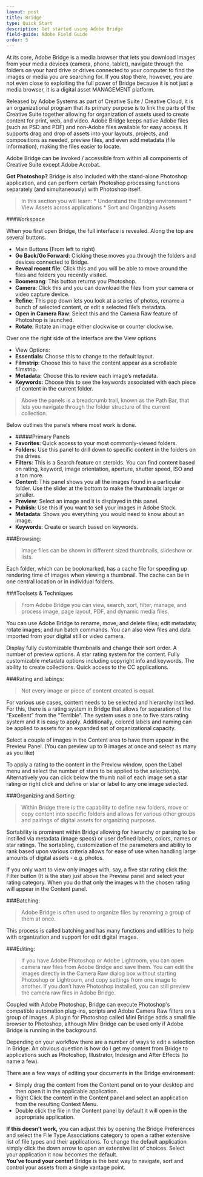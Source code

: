 ```yaml
---
layout: post
title: Bridge
type: Quick Start
description: Get started using Adobe Bridge
field-guide: Adobe Field Guide
order: 5
---
```


At its core, Adobe Bridge is a media browser that lets you download images from your media devices (camera, phone, tablet), navigate through the folders on your hard drive or drives connected to your computer to find the images or media you are searching for. If you stop there, however, you are not even close to exploiting the full power of Bridge because it is not just a media browser, it is a digital asset MANAGEMENT platform.

Released by Adobe Systems as part of Creative Suite / Creative Cloud, it is an organizational program that its primary purpose is to link the parts of the Creative Suite together allowing for organization of assets used to create content for print, web, and video. Adobe Bridge keeps native Adobe files (such as PSD and PDF) and non‑Adobe files available for easy access. It supports drag and drop of assets into your layouts, projects, and compositions as needed, preview files, and even add metadata (file information), making the files easier to locate.

Adobe Bridge can be invoked / accessible from within all components of Creative Suite except Adobe Acrobat.

<div class="alert alert-warning"><strong>Got Photoshop?</strong> Bridge is also included with the stand-alone Photoshop application, and can perform certain Photoshop processing functions separately (and simultaneously) with Photoshop itself.</div>

> In this section you will learn:
    * Understand the Bridge environment
    * View Assets across applications
    * Sort and Organizing Assets 


###Workspace

<div class="alert alert-info"><span class="glyphicon glyphicon-hand-down" aria-hidden="true"></span> When you first open Bridge, the full interface is revealed. Along the top are several buttons.
</div>

* Main Buttons (From left to right)
 * **Go Back/Go Forward**: Clicking these moves you through the folders and devices connected to Bridge.
 * **Reveal recent file**: Click this and you will be able to move around the files and folders you recently visited.
 * **Boomerang**: This button returns you Photoshop.
 * **Camera**: Click this and you can download the files from your camera or video capture device.
 * **Refine**: This pop down lets you look at a series of photos, rename a bunch of selected content, or edit a selected file’s metadata.
 * **Open in Camera Raw**: Select this and the Camera Raw feature of Photoshop is launched.
 * **Rotate**: Rotate an image either clockwise or counter clockwise.
 
<div class="alert alert-info"><span class="glyphicon glyphicon-hand-right" aria-hidden="true"></span> Over one the right side of the interface are the View options
</div>

* View Options:
 * **Essentials:** Choose this to change to the default layout.
 * **Filmstrip**: Choose this to have the content appear as a scrollable  filmstrip.
 * **Metadata:** Choose this to review each image’s metadata.
 * **Keywords:** Choose this to see the keywords associated with each piece of content in the current folder.
 
>Above the panels is a breadcrumb trail, known as the Path Bar, that lets you navigate through the folder structure of the current collection.
 
 <div class="alert alert-info"><span class="glyphicon glyphicon-hand-down" aria-hidden="true"></span> Below outlines the panels where most work is done.
</div>
 
* #####Primary Panels
 * **Favorites**: Quick access to your most commonly-viewed folders.
 * **Folders**: Use this panel to drill down to specific content in the folders on the drives.
 * **Filters**: This is a Search feature on steroids. You can find content  based on rating, keyword, image orientation, aperture, shutter speed, ISO and a ton more.
 * **Content**: This panel shows you all the images found in a particular folder. Use the slider at the bottom to make the thumbnails larger or smaller.
 * **Preview**: Select an image and it is displayed in this panel.
 * **Publish**: Use this if you want to sell your images in Adobe Stock.
 * **Metadata**: Shows you everything you would need to know about an image.
 * **Keywords**: Create or search based on keywords.


###Browsing:

>Image files can be shown in different sized thumbnails, slideshow or lists. 

Each folder, which can be bookmarked, has a cache file for speeding up rendering time of images when viewing a thumbnail. The cache can be in one central location or in individual folders.


###Toolsets & Techniques

>From Adobe Bridge you can view, search, sort, filter, manage, and process image, page layout, PDF, and dynamic media files. 

You can use Adobe Bridge to rename, move, and delete files; edit metadata; rotate images; and run batch commands. You can also view files and data imported from your digital still or video camera. 

Display fully customizable thumbnails and change their sort order.
A number of preview options.
A star rating system for the content.
Fully customizable metadata options including copyright info and keywords.
The ability to create collections.
Quick access to the CC applications.


###Rating and labings:

>Not every image or piece of content created is equal. 

For various use cases, content needs to be selected and hierarchy instilled. For this, there is a rating system in Bridge that allows for separation of the “Excellent” from the “Terrible”. The system uses a one to five stars rating system and it is easy to apply. Additionally, colored labels and naming can be applied to assets for an expanded set of organizational capacity.

Select a couple of images in the Content area to have them appear in the Preview Panel. (You can preview up to 9 images at once and select as many as you like)

To apply a rating to the content in the Preview window, open the Label menu and select the number of stars to be applied to the selection(s). Alternatively you can click below the thumb nail of each image set a star rating or right click and define or star or label to any one image selected. 


###Organizing and Sorting:

>Within Bridge there is the capability to define new folders, move or copy content into specific folders and allows for various other groups and pairings of digital assets for organizing purposes. 

Sortability is prominent within Bridge allowing for hierarchy or parsing to be instilled via metadata (image specs) or user defined labels, colors, names or star ratings. The sortabling, customization of the parameters and ability to rank based upon various criteria allows for ease of use when handling large amounts of digital assets - e.g. photos. 

If you only want to view only images with, say, a five star rating click the Filter button (It is the star)  just above the Preview panel and select your rating category. When you do that only the images with the chosen rating will appear in the Content panel.


###Batching:

>Adobe Bridge is often used to organize files by renaming a group of them at once. 

This process is called batching and has many functions and utilities to help with organization and support for edit digital images. 


###Editing:

>If you have Adobe Photoshop or Adobe Lightroom, you can open camera raw files from Adobe Bridge and save them. You can edit the images directly in the Camera Raw dialog box without starting Photoshop or Lightroom, and copy settings from one image to another. If you don’t have Photoshop installed, you can still preview the camera raw files in Adobe Bridge.

Coupled with Adobe Photoshop, Bridge can execute Photoshop's compatible automation plug-ins, scripts and Adobe Camera Raw filters on a group of images. A plugin for Photoshop called Mini Bridge adds a small file browser to Photoshop, although Mini Bridge can be used only if Adobe Bridge is running in the background.

Depending on your workflow there are a number of ways to edit a selection in Bridge. An obvious question is how do I get my content from Bridge to applications such as Photoshop, Illustrator, Indesign and After Effects (to name a few). 


<div class="alert alert-info"><span class="glyphicon glyphicon-hand-down" aria-hidden="true"></span> There are a few ways of editing your documents in the Bridge environment:
</div>

* Simply drag the content from the Content panel on to your desktop and then open it in the applicable application.
* Right Click the content in the Content panel and select an application from the resulting Context Menu.
* Double click the file in the Content panel by default it will open in the appropriate application. 

<div class="alert alert-warning"><strong>If this doesn’t work,</strong> you can adjust this by opening the Bridge Preferences and select the File Type Associations category to open a rather extensive list of file types and their applications. To change the default application simply click the down arrow to open an extensive list of choices. Select your application it now becomes the default.</div>

<div class="alert alert-success"><strong>You've found your center!</strong> Bridge is the best way to navigate, sort and control your assets from a single vantage point.</div>